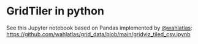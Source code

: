 # GridTiler in python

See this Jupyter notebook based on Pandas implemented by [@wahlatlas](https://github.com/wahlatlas):
https://github.com/wahlatlas/grid_data/blob/main/gridviz_tiled_csv.ipynb

